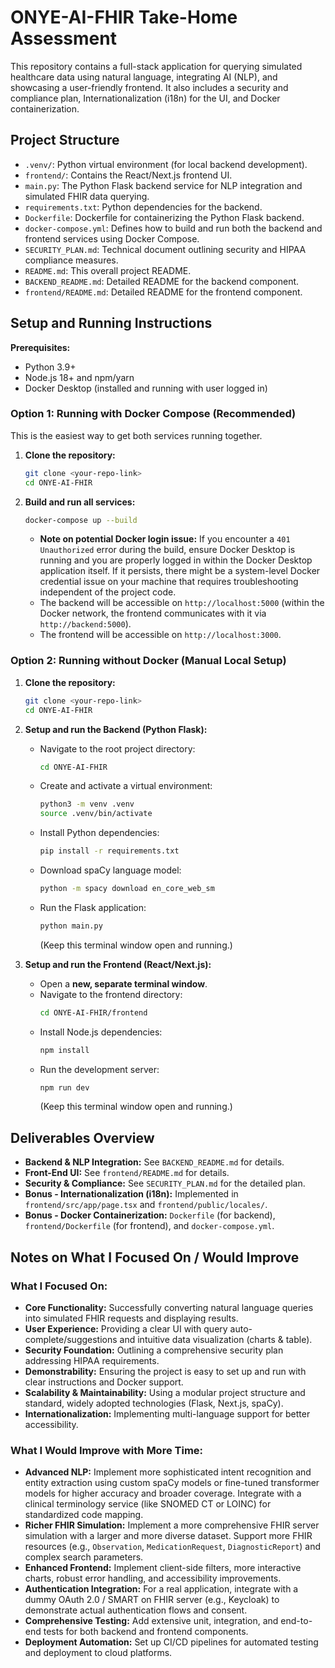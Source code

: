 # ONYE-AI-FHIR Take-Home Assessment

This repository contains a full-stack application for querying simulated healthcare data using natural language, integrating AI (NLP), and showcasing a user-friendly frontend. It also includes a security and compliance plan, Internationalization (i18n) for the UI, and Docker containerization.

## Project Structure

* `.venv/`: Python virtual environment (for local backend development).
* `frontend/`: Contains the React/Next.js frontend UI.
* `main.py`: The Python Flask backend service for NLP integration and simulated FHIR data querying.
* `requirements.txt`: Python dependencies for the backend.
* `Dockerfile`: Dockerfile for containerizing the Python Flask backend.
* `docker-compose.yml`: Defines how to build and run both the backend and frontend services using Docker Compose.
* `SECURITY_PLAN.md`: Technical document outlining security and HIPAA compliance measures.
* `README.md`: This overall project README.
* `BACKEND_README.md`: Detailed README for the backend component.
* `frontend/README.md`: Detailed README for the frontend component.

## Setup and Running Instructions

**Prerequisites:**
* Python 3.9+
* Node.js 18+ and npm/yarn
* Docker Desktop (installed and running with user logged in)

### Option 1: Running with Docker Compose (Recommended)

This is the easiest way to get both services running together.

1.  **Clone the repository:**
    ```bash
    git clone <your-repo-link>
    cd ONYE-AI-FHIR
    ```
2.  **Build and run all services:**
    ```bash
    docker-compose up --build
    ```
    * **Note on potential Docker login issue:** If you encounter a `401 Unauthorized` error during the build, ensure Docker Desktop is running and you are properly logged in within the Docker Desktop application itself. If it persists, there might be a system-level Docker credential issue on your machine that requires troubleshooting independent of the project code.
    * The backend will be accessible on `http://localhost:5000` (within the Docker network, the frontend communicates with it via `http://backend:5000`).
    * The frontend will be accessible on `http://localhost:3000`.

### Option 2: Running without Docker (Manual Local Setup)

1.  **Clone the repository:**
    ```bash
    git clone <your-repo-link>
    cd ONYE-AI-FHIR
    ```

2.  **Setup and run the Backend (Python Flask):**
    * Navigate to the root project directory:
        ```bash
        cd ONYE-AI-FHIR
        ```
    * Create and activate a virtual environment:
        ```bash
        python3 -m venv .venv
        source .venv/bin/activate
        ```
    * Install Python dependencies:
        ```bash
        pip install -r requirements.txt
        ```
    * Download spaCy language model:
        ```bash
        python -m spacy download en_core_web_sm
        ```
    * Run the Flask application:
        ```bash
        python main.py
        ```
        (Keep this terminal window open and running.)

3.  **Setup and run the Frontend (React/Next.js):**
    * Open a **new, separate terminal window**.
    * Navigate to the frontend directory:
        ```bash
        cd ONYE-AI-FHIR/frontend
        ```
    * Install Node.js dependencies:
        ```bash
        npm install
        ```
    * Run the development server:
        ```bash
        npm run dev
        ```
        (Keep this terminal window open and running.)

## Deliverables Overview

* **Backend & NLP Integration:** See `BACKEND_README.md` for details.
* **Front-End UI:** See `frontend/README.md` for details.
* **Security & Compliance:** See `SECURITY_PLAN.md` for the detailed plan.
* **Bonus - Internationalization (i18n):** Implemented in `frontend/src/app/page.tsx` and `frontend/public/locales/`.
* **Bonus - Docker Containerization:** `Dockerfile` (for backend), `frontend/Dockerfile` (for frontend), and `docker-compose.yml`.

## Notes on What I Focused On / Would Improve

### What I Focused On:
* **Core Functionality:** Successfully converting natural language queries into simulated FHIR requests and displaying results.
* **User Experience:** Providing a clear UI with query auto-complete/suggestions and intuitive data visualization (charts & table).
* **Security Foundation:** Outlining a comprehensive security plan addressing HIPAA requirements.
* **Demonstrability:** Ensuring the project is easy to set up and run with clear instructions and Docker support.
* **Scalability & Maintainability:** Using a modular project structure and standard, widely adopted technologies (Flask, Next.js, spaCy).
* **Internationalization:** Implementing multi-language support for better accessibility.

### What I Would Improve with More Time:
* **Advanced NLP:** Implement more sophisticated intent recognition and entity extraction using custom spaCy models or fine-tuned transformer models for higher accuracy and broader coverage. Integrate with a clinical terminology service (like SNOMED CT or LOINC) for standardized code mapping.
* **Richer FHIR Simulation:** Implement a more comprehensive FHIR server simulation with a larger and more diverse dataset. Support more FHIR resources (e.g., `Observation`, `MedicationRequest`, `DiagnosticReport`) and complex search parameters.
* **Enhanced Frontend:** Implement client-side filters, more interactive charts, robust error handling, and accessibility improvements.
* **Authentication Integration:** For a real application, integrate with a dummy OAuth 2.0 / SMART on FHIR server (e.g., Keycloak) to demonstrate actual authentication flows and consent.
* **Comprehensive Testing:** Add extensive unit, integration, and end-to-end tests for both backend and frontend components.
* **Deployment Automation:** Set up CI/CD pipelines for automated testing and deployment to cloud platforms.
